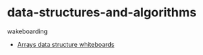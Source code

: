 # data-structures-and-algorithms
wakeboarding

* <a href='https://github.com/jozue06/data-structures-and-algorithms/tree/master/arrays'>Arrays data structure whiteboards</a>
